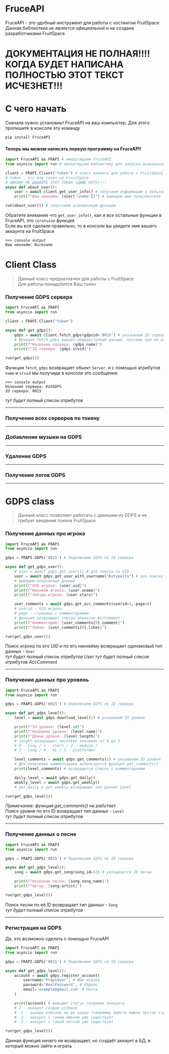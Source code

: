 # FruceAPI
FruceAPI - это удобный инструмент для работы с хостингом FruitSpace  
Данная библиотека *не является официальной* и не создана разработчиками FruitSpace

# ДОКУМЕНТАЦИЯ НЕ ПОЛНАЯ!!!! КОГДА БУДЕТ НАПИСАНА ПОЛНОСТЬЮ ЭТОТ ТЕКСТ ИСЧЕЗНЕТ!!!

# С чего начать
Сначала нужно установиьт FruceAPI на ваш компьютер. Для этого пропишите в консоли эту команду
```py
pip install FruceAPI
```
#### Теперь мы можем написать первую программу на FruceAPI!
```py
import FruceAPI as FRAPI # импортируем FruceAPI
from asyncio import run # импортируем библиотеку для запуска асинхронной функции

client = FRAPI.Client("token") # класс клиента для работы с FruitSpace
# token - это ваш токен на FruitSpace
# НИКОМУ НЕ ДАВАЙТЕ ЭТОТ ТОКЕН (ДАЖЕ КОТУ)!!!
async def about_user(): 
    user = await client.get_user_info() # получаем информацию о пользователе
    print(f"Ваш никнейм: {user['uname']}") # выводим имя пользователя

run(about_user()) # запускаем асинхронную функцию
```
Обратите внимание что `get_user_info()`, как и все остальные функции в FruceAPI, это `corotuine` функция  
Если вы всё сделали правильно, то в консоли вы увидите имя вашего аккаунта на FruitSpace
```
>>> console output
Ваш никнейм: Nickname
```

# Client Class
> Данный класс предназначен для работы с FruitSpace  
> Для работы понадобится Ваш токен  
### Получение GDPS сервера
```py
import FruceAPI as FRAPI
from asyncio import run

client = FRAPI.Client("token")

async def get_gdps():
    gdps = await client.fetch_gdps(gdpsid='0015') # указываем ID сервера
    # Функция fetch_gdps выдает общедоступные данные, поэтому при её вызове необязательно писать токен в client
    print(f"Название сервера: {gdps.name}")
    print(f"ID сервера: {gdps.srvid}")

run(get_gdps())
```
Функция `fetch_gdps` возвращает обьект `Server`, и с помощью атрибутов `name` и `srvid` мы получиди в консоли это сообщение:
```
>>> console output
Название сервера: KotGDPS
ID сервера: 0015
```
*тут будет полный список атрибутов*
***
### Получение всех серверов по токену
***
### Добавление музыки на GDPS
***
### Удаление GDPS
***
### Получение логов GDPS
***
# GDPS class
> Данный класс позволяет работать с данными из GDPS и не требует введения токена FruitSpace   
### Получение данных про игрока
```py
import FruceAPI as FRAPI
from asyncio import run

gdps = FRAPI.GDPS('0015') # Подключаем GDPS по ID сервера

async def get_gdps_user():
    # user = await gdps.get_user(1) # для поиска по UID
    user = await gdps.get_user_with_username("Kotvpalto") # для поиска по никнейму
    # выводим полученные данные
    print(f"UID игрока: {user.uid}")
    print(f"Никнейм игрока: {user.uname}")
    print(f"Звёзды игрока: {user.stars}")

    user_comments = await gdps.get_acc_comments(userid=1, page=0)
    # userid - UID игрока
    # page - страница с комментариями
    # функция возвращает список обьектов AccComment
    print(f"Комментарий: {user_comments[0].comment}")
    print(f"Лайки: {user_comments[0].likes}")

run(get_gdps_user())
```
Поиск игрока по его UID и по его никнейму возвращает одинаковый тип данных - `User`  
*тут будет полный список атрибутов User*
*тут будет полный список атрибутов AccComment*
***
### Получение данных про уровень
```py
import FruceAPI as FRAPI
from asyncio import run

gdps = FRAPI.GDPS('0015') # Подключаем GDPS по ID сервера

async def get_gdps_level():
    level = await gdps.download_level(1) # указываем ID уровня

    print(f"ID уровня: {level.id}")
    print(f"Название уровня: {level.name}")
    print(f"Длина уровня: {level.length}")
    # lenght возвращает числовое значение от 0 до 5
    # 0 - tiny / 1 - short / 2 - meduim /
    # 3 - long / 4 - XL / 5 - platformer

    level_comments = await gdps.get_comments(1) # указываем ID уровня
    # Для получения комментариев используется функция get_comments()
    print(level_comments) # возвращется список с комментариями

    daily_level = await gdps.get_daily()
    weekly_level = await gdps.get_weekly()
    # get_daily и get_weekly возвращают тип данных Level

run(get_gdps_level())
```
*Примечание: функция get_comments() не работает*  
Поиск уровня по его ID возвращает тип данных - `Level`    
*тут будет полный список атрибутов*
***
### Получение данных о песне
```py
import FruceAPI as FRAPI
from asyncio import run

gdps = FRAPI.GDPS('0015') # Подключаем GDPS по ID сервера

async def get_gdps_level():
    song = await gdps.get_song(song_id=51) # указывается ID песни

    print(f"Название песни: {song.song_name}")
    print(f"Автор: {song.artist}")

run(get_gdps_level())
```
Поиск песни по её ID возвращает тип данных - `Song`  
*тут будет полный список атрибутов*
***
### Регистрация на GDPS
Да, это возможно сделать с помощью FruceAPI
```py
import FruceAPI as FRAPI
from asyncio import run

gdps = FRAPI.GDPS('0015') # Подключаем GDPS по ID сервера

async def get_gdps_level():
    account = await gdps.register_account(
        username='FrapiUser', # Имя игрока
        password='RealPassword', # Пароль
        email='example@gmail.com' # Почта
    )

    print(account) # выводит статус создания аккаунта
    # 1 - аккаунт создан успешно
    # -1 - данные вписаны не до конца (например вместо имени пустая строка)
    # -2 - аккаунт с таким именем уже существует
    # -3 - аккаунт с такой почтой уже существует

run(get_gdps_level())
```
Данная функция ничего не возвращает, но создаёт аккаунт в БД, в который можно зайти и играть

